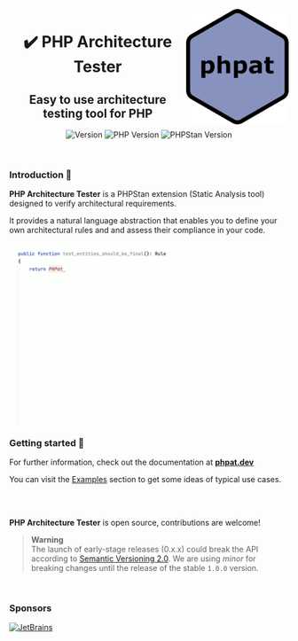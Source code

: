 <img width="185px" src="https://raw.githubusercontent.com/carlosas/phpat/logo-test/.github/logo-small.png" alt="PHP Architecture Tester" align="right">
<h1 align="center">✔️ PHP Architecture Tester</h1>
<h2 align="center">Easy to use architecture testing tool for PHP</h2>
<p align="center">
	<a><img src="https://img.shields.io/packagist/v/phpat/phpat?label=last%20version&style=for-the-badge" alt="Version"></a>
	<a><img src="https://img.shields.io/packagist/php-v/phpat/phpat?style=for-the-badge" alt="PHP Version"></a>
	<a><img src="https://img.shields.io/badge/phpstan-%5E2.0-blue?style=for-the-badge" alt="PHPStan Version"></a>
</p>

<br />

### Introduction 📜

**PHP Architecture Tester** is a PHPStan extension (Static Analysis tool) designed to verify architectural requirements.

It provides a natural language abstraction that enables you to define your own architectural rules and and assess their compliance in your code.

<p align="center">
    <img width="700px" src="https://raw.githubusercontent.com/carlosas/phpat/master/docs/assets/example.gif" alt="Example">
</p>

### Getting started 🚀

For further information, check out the documentation at **[phpat.dev](https://phpat.dev)**

You can visit the [Examples](docs/examples.md) section to get some ideas of typical use cases.

<h2></h2>

<br />

**PHP Architecture Tester** is open source, contributions are welcome!

> **Warning**<br />
> The launch of early-stage releases (0.x.x) could break the API according to [Semantic Versioning 2.0](https://semver.org/).
> We are using *minor* for breaking changes until the release of the stable `1.0.0` version.

<br />

### Sponsors

[![JetBrains](https://resources.jetbrains.com/storage/products/company/brand/logos/jetbrains.svg)](https://jb.gg/OpenSourceSupport)
